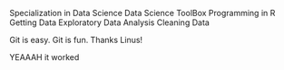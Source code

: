 Specialization in Data Science
Data Science ToolBox
Programming in R
Getting Data
Exploratory Data Analysis
Cleaning Data

Git is easy. Git is fun. Thanks Linus!

YEAAAH it worked